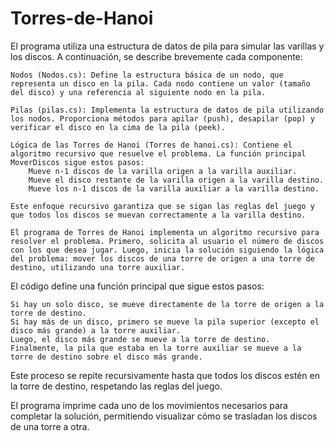 # Torres-de-Hanoi

El programa utiliza una estructura de datos de pila para simular las varillas y los discos. A continuación, se describe brevemente cada componente:

    Nodos (Nodos.cs): Define la estructura básica de un nodo, que representa un disco en la pila. Cada nodo contiene un valor (tamaño del disco) y una referencia al siguiente nodo en la pila.

    Pilas (pilas.cs): Implementa la estructura de datos de pila utilizando los nodos. Proporciona métodos para apilar (push), desapilar (pop) y verificar el disco en la cima de la pila (peek).

    Lógica de las Torres de Hanoi (Torres de hanoi.cs): Contiene el algoritmo recursivo que resuelve el problema. La función principal MoverDiscos sigue estos pasos:
        Mueve n-1 discos de la varilla origen a la varilla auxiliar.
        Mueve el disco restante de la varilla origen a la varilla destino.
        Mueve los n-1 discos de la varilla auxiliar a la varilla destino.

    Este enfoque recursivo garantiza que se sigan las reglas del juego y que todos los discos se muevan correctamente a la varilla destino.

    El programa de Torres de Hanoi implementa un algoritmo recursivo para resolver el problema. Primero, solicita al usuario el número de discos con los que desea jugar. Luego, inicia la solución siguiendo la lógica del problema: mover los discos de una torre de origen a una torre de destino, utilizando una torre auxiliar.

El código define una función principal que sigue estos pasos:

    Si hay un solo disco, se mueve directamente de la torre de origen a la torre de destino.
    Si hay más de un disco, primero se mueve la pila superior (excepto el disco más grande) a la torre auxiliar.
    Luego, el disco más grande se mueve a la torre de destino.
    Finalmente, la pila que estaba en la torre auxiliar se mueve a la torre de destino sobre el disco más grande.

Este proceso se repite recursivamente hasta que todos los discos estén en la torre de destino, respetando las reglas del juego.

El programa imprime cada uno de los movimientos necesarios para completar la solución, permitiendo visualizar cómo se trasladan los discos de una torre a otra.
